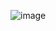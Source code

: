 ![image](https://user-images.githubusercontent.com/257028/84696512-79b5b100-af01-11ea-8c9d-935178de2980.png)
